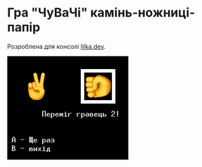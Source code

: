 # Гра "ЧуВаЧі" камінь-ножниці-папір

Розроблена для консолі [lilka.dev](https://lilka.dev/). 

![Ігрова консоль Lilka](screenshots/game-screen.jpg)

